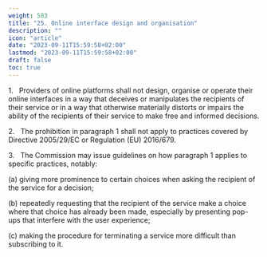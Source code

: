 ```yaml
---
weight: 583
title: "25. Online interface design and organisation"
description: ""
icon: "article"
date: "2023-09-11T15:59:58+02:00"
lastmod: "2023-09-11T15:59:58+02:00"
draft: false
toc: true
---
```


1.   Providers of online platforms shall not design, organise or operate their online interfaces in a way that deceives or manipulates the recipients of their service or in a way that otherwise materially distorts or impairs the ability of the recipients of their service to make free and informed decisions.

2.   The prohibition in paragraph 1 shall not apply to practices covered by Directive 2005/29/EC or Regulation (EU) 2016/679.

3.   The Commission may issue guidelines on how paragraph 1 applies to specific practices, notably:

(a) giving more prominence to certain choices when asking the recipient of the service for a decision;

(b) repeatedly requesting that the recipient of the service make a choice where that choice has already been made, especially by presenting pop-ups that interfere with the user experience;

(c) making the procedure for terminating a service more difficult than subscribing to it.
